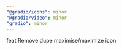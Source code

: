 ```yaml
---
"@gradio/icons": minor
"@gradio/video": minor
"gradio": minor
---
```


feat:Remove dupe maximise/maximize icon
